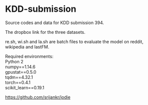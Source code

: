 # KDD-submission
Source codes and data for KDD submission 394.
  
The dropbox link for the three datasets.  
  
re.sh, wi.sh and la.sh are batch files to evaluate the model on reddit, wikipedia and lastFM.  

Required environments:  
Python 2  
numpy==1.14.6  
gpustat==0.5.0  
tqdm==4.32.1  
torch==0.4.1  
scikit_learn==0.19.1  

https://github.com/srijankr/jodie
